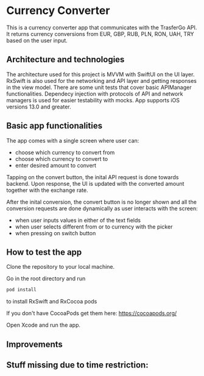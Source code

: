 # Currency Converter

This is a currency converter app that communicates with the TrasferGo API. It returns currency conversions from EUR, GBP, RUB, PLN, RON, UAH, TRY based on the user input.

## Architecture and technologies

The architecture used for this project is MVVM with SwiftUI on the UI layer. RxSwift is also used for the networking and API layer and getting responses in the view model.
There are some unit tests that cover basic APIManager functionalities.
Dependecy injection with protocols of API and network managers is used for easier testability with mocks.
App supports iOS versions 13.0 and greater.

## Basic app functionalities

The app comes with a single screen where user can:
 - choose which currency to convert from
 - choose which currency to convert to
 - enter desired amount to convert

 Tapping on the convert button, the inital API request is done towards backend. Upon response, the UI is updated with the converted amount together with the exchange rate. 

 After the inital conversion, the convert button is no longer shown and all the conversion requests are done dynamically as user interacts with the screen:
 - when user inputs values in either of the text fields
 - when user selects different from or to currency with the picker
 - when pressing on switch button

## How to test the app

Clone the repository to your local machine.

Go in the root directory and run 
```bash
pod install
```
to install RxSwift and RxCocoa pods

If you don't have CocoaPods get them here: https://cocoapods.org/

Open Xcode and run the app.

## Improvements

Stuff missing due to time restriction:
- 

